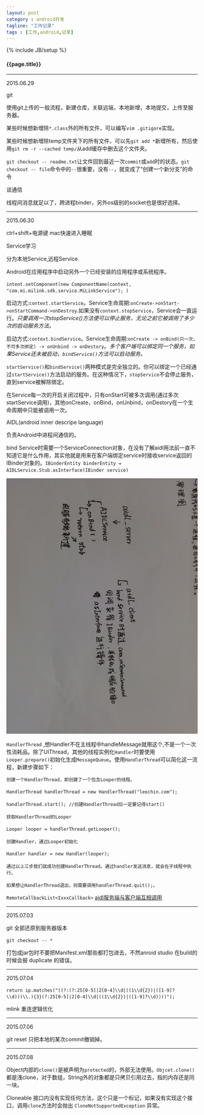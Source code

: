 ```yaml
---
layout: post
category : android开发
tagline: "工作记录"
tags : [工作,android,记录]
---
```

{% include JB/setup %}

<h4>{{page.title}}</h4>

---

2015.06.29

git

使用git上传的一般流程，新建仓库，关联远端，本地新增，本地提交，上传至服务器。

某些时候想新增除`*.class`外的所有文件，可以编写`vim .gitigore`实现。

某些时候想新增除temp文件夹下的所有文件，可以先`git add *`新增所有，然后使用`git rm -r --cached temp/`从add缓存中删去这个文件夹。

`git checkout -- readme.txt`让文件回到最近一次`commit`或`add`时的状态。`git checkout -- file`命令中的`--`很重要，没有`--`，就变成了“创建一个新分支”的命令

谈通信

线程间消息就足以了，跨进程binder，另外os级别的socket也是很好选择。

----

2015.06.30

ctrl+shift+电源键 mac快速进入睡眠

Service学习

分为本地Service,远程Service.

Android在应用程序中启动另外一个已经安装的应用程序或系统程序。

`intent.setComponent(new ComponentName(context, "com.mi.milink.sdk.service.MiLinkService"); )`

启动方式:`context.startService`。Service生命周期:`onCreate->onStart->onStartCommand->onDestroy`.如果没有`context.stopService`，Service会一直运行。*只要调用一次stopService()方法便可以停止服务，无论之前它被调用了多少次的启动服务方法。*

启动方式:`context.bindService`。Service生命周期:`onCreate -> onBind(只一次，不可多次绑定) -> onUnbind -> onDestory`。*多个客户端可以绑定同一个服务，如果Service还未被启动，`bindService()`方法可以启动服务。*

`startService()`和`bindService()`两种模式是完全独立的。你可以绑定一个已经通过`startService()`方法启动的服务。在这种情况下，`stopService`不会停止服务，直到service被解除绑定。 

在Service每一次的开启关闭过程中，只有onStart可被多次调用(通过多次startService调用)，其他onCreate，onBind，onUnbind，onDestory在一个生命周期中只能被调用一次。


AIDL(android inner descripe language)

负责Android中进程间通信的。

bind Service时需要一个ServiceConnection对象，在没有了解aidl用法前一直不知道它是什么作用，其实他就是用来在客户端绑定service时接收service返回的IBinder对象的。`IBinderEntity binderEntity = AIDLService.Stub.asInterface(IBinder service)`

![android使用aidl通信流程图](/img/android使用aidl通信流程图.jpg)

`HandlerThread` ,想Handler不在主线程中handleMessage就用这个,不是一个一次性消耗品。除了UIThread，其他的线程实例化`Handler`时要使用`Looper.prepare()`初始化生成`MessageQueue`。使用`HandlerThread`可以简化这一流程，新建步骤如下：


    创建一个HandlerThread，即创建了一个包含Looper的线程。
    
    HandlerThread handlerThread = new HandlerThread("leochin.com");
    
    handlerThread.start(); //创建HandlerThread后一定要记得start()
    
    获取HandlerThread的Looper
    
    Looper looper = handlerThread.getLooper();
    
    创建Handler，通过Looper初始化
    
    Handler handler = new Handler(looper);
    
    通过以上三步我们就成功创建HandlerThread。通过handler发送消息，就会在子线程中执行。
    
    如果想让HandlerThread退出，则需要调用handlerThread.quit();。

`RemoteCallbackList<IxxxCallback>` [aidl服务端与客户端互相调用](http://www.cnblogs.com/keis/archive/2011/05/13/2045673.html)

---

2015.07.03

git 全部还原到服务器版本

`git checkout -- *`

打包成jar包时不要把Manifest.xml那些都打包进去，不然anroid studio 在build的时候会报 duplicate 的错误。

---

2015.07.04

`return ip.matches("((?:(?:25[0-5]|2[0-4]\\d|((1\\d{2})|([1-9]?\\d)))\\.){3}(?:25[0-5]|2[0-4]\\d|((1\\d{2})|([1-9]?\\d))))");`

mlink 重连逻辑优化

---

2015.07.06

git reset 只把本地的某次commit撤销掉。

---

2015.07.08

Object内部的`clone()`是被声明为`protected`的，外部无法使用。`Objcet.clone()`都是浅clone，对于数组，String外的对象都是只拷贝引用过去，指的内存还是同一块。

Cloneable 接口内没有实现任何方法，这个只是一个标记，如果没有实现这个接口，调用`clone`方法时会抛出 `CloneNotSupportedException` 异常。









